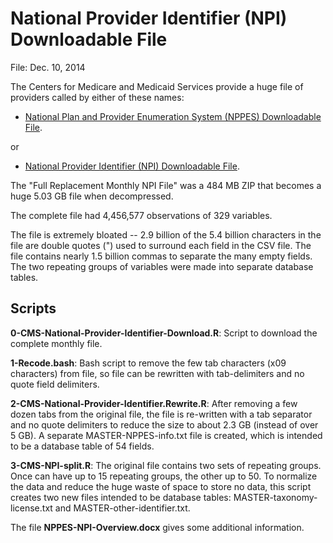 National Provider Identifier (NPI) Downloadable File
====================================================

File:  Dec. 10, 2014

The Centers for Medicare and Medicaid Services provide a huge file of providers called by either of these names:

* [National Plan and Provider Enumeration System (NPPES) Downloadable File](http://www.cms.gov/Regulations-and-Guidance/HIPAA-Administrative-Simplification/NationalProvIdentStand/DataDissemination.html).

or

* [National Provider Identifier (NPI) Downloadable File](http://nppes.viva-it.com/NPI_Files.html).

The "Full Replacement Monthly NPI File" was a 484 MB ZIP that becomes a huge 5.03 GB file when decompressed.

The complete file had 4,456,577 observations of 329 variables.

The file is extremely bloated -- 2.9 billion of the 5.4 billion characters in the file are double quotes (") used to surround each field in the CSV file.  The file contains nearly 1.5 billion commas to separate the many empty fields. The two repeating groups of variables were made into separate database tables.


Scripts
-------

**0-CMS-National-Provider-Identifier-Download.R**:  Script to download the complete monthly file.

**1-Recode.bash**:  Bash script to remove the few tab characters (x09 characters) from file, so file can be rewritten with tab-delimiters and no quote field delimiters.

**2-CMS-National-Provider-Identifier.Rewrite.R**:  After removing a few dozen tabs from the original file, the file is re-written with a tab separator and no quote delimiters to reduce the size to about 2.3 GB (instead of over 5 GB).  A separate MASTER-NPPES-info.txt file is created, which is intended to be a database table of 54 fields.

**3-CMS-NPI-split.R**:  The original file contains two sets of repeating groups. Once can have up to 15 repeating groups, the other up to 50. To normalize the data and reduce the huge waste of space to store no data, this script creates two new files intended to be database tables:  MASTER-taxonomy-license.txt and MASTER-other-identifier.txt.


The file **NPPES-NPI-Overview.docx** gives some additional information.


